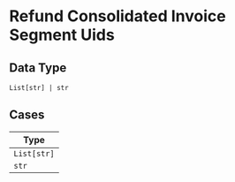 
# Refund Consolidated Invoice Segment Uids

## Data Type

`List[str] | str`

## Cases

| Type |
|  --- |
| `List[str]` |
| `str` |


